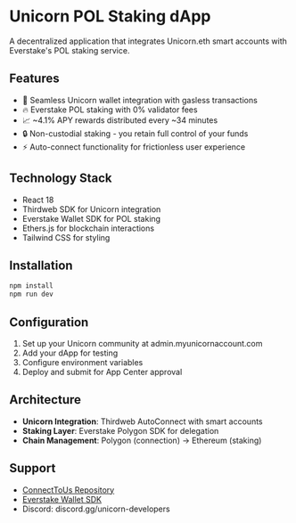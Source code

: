 # Unicorn POL Staking dApp

A decentralized application that integrates Unicorn.eth smart accounts with Everstake's POL staking service.

## Features

- 🦄 Seamless Unicorn wallet integration with gasless transactions
- 🔥 Everstake POL staking with 0% validator fees
- 📈 ~4.1% APY rewards distributed every ~34 minutes
- 🔒 Non-custodial staking - you retain full control of your funds
- ⚡ Auto-connect functionality for frictionless user experience

## Technology Stack

- React 18
- Thirdweb SDK for Unicorn integration
- Everstake Wallet SDK for POL staking
- Ethers.js for blockchain interactions
- Tailwind CSS for styling

## Installation

```bash
npm install
npm run dev
```

## Configuration

1. Set up your Unicorn community at admin.myunicornaccount.com
2. Add your dApp for testing
3. Configure environment variables
4. Deploy and submit for App Center approval

## Architecture

- **Unicorn Integration**: Thirdweb AutoConnect with smart accounts
- **Staking Layer**: Everstake Polygon SDK for delegation
- **Chain Management**: Polygon (connection) → Ethereum (staking)

## Support

- [ConnectToUs Repository](https://github.com/unicorn-eth/ConnectToUs)
- [Everstake Wallet SDK](https://wallet-sdk.everstake.one)
- Discord: discord.gg/unicorn-developers
